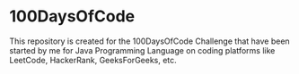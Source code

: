# 100DaysOfCode

This repository is created for the 100DaysOfCode Challenge that have been started by me for Java Programming Language on coding platforms like LeetCode, HackerRank, GeeksForGeeks, etc.
